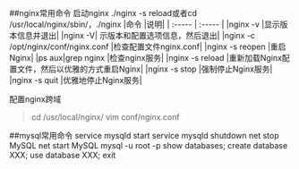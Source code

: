 ##nginx常用命令
启动nginx
./nginx -s reload或者cd /usr/local/nginx/sbin/，./nginx
|命令	|说明|
| :----- | :----- |
|nginx -v	|显示版本信息并退出|
|nginx -V|	示版本和配置选项信息，然后退出|
|nginx -c /opt/nginx/conf/nginx.conf	|检查配置文件nginx.conf|
|nginx -s reopen	|重启Nginx|
|ps aux|grep nginx	|检查nginx服务|
|nginx -s reload	|重新加载Nginx配置文件，然后以优雅的方式重启Nginx|
|nginx -s stop	|强制停止Nginx服务|
|nginx -s quit	|优雅地停止Nginx服务|

配置nginx跨域
   >cd /usr/local/nginx/
    vim conf/nginx.conf

##mysql常用命令
service mysqld start
service mysqld shutdown
net stop MySQL
net start MySQL
mysql -u root -p
show databases;
create database XXX;
use database XXX;
exit